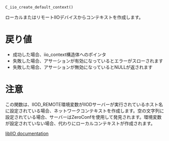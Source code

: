```
C_iio_create_default_context()
```

ローカルまたはリモートIIOデバイスからコンテキストを作成します。

# 戻り値

  * 成功した場合、iio_context構造体へのポインタ
  * 失敗した場合、アサーションが有効になっているとエラーがスローされます
  * 失敗した場合、アサーションが無効になっているとNULLが返されます

# 注意

この関数は、IIOD_REMOTE環境変数がIIODサーバーが実行されているホスト名に設定されている場合、ネットワークコンテキストを作成します。空の文字列に設定されている場合、サーバーはZeroConfを使用して発見されます。環境変数が設定されていない場合、代わりにローカルコンテキストが作成されます。

[libIIO documentation](https://analogdevicesinc.github.io/libiio/master/libiio/group__Context.html#ga21076125f817a680e0c01d4a490f0416)

